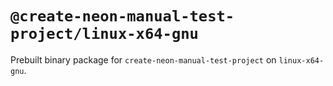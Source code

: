 # `@create-neon-manual-test-project/linux-x64-gnu`

Prebuilt binary package for `create-neon-manual-test-project` on `linux-x64-gnu`.
